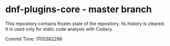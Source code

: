 # dnf-plugins-core - master branch

This repository contains frozen state of the repository.
Its history is cleared. It is used only for static code
analysis with Codacy.

Commit Time: 1705382296